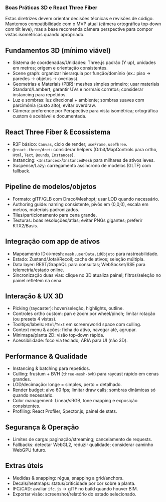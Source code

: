 ### Boas Práticas 3D e React Three Fiber

Estas diretrizes devem orientar decisões técnicas e revisões de código. Mantemos compatibilidade com o MVP atual (câmera ortográfica top‑down com tilt leve), mas a base recomenda câmera perspective para compor vistas isométricas quando apropriado.

## Fundamentos 3D (mínimo viável)
- Sistema de coordenadas/Unidades: Three.js padrão (Y up), unidades em metros; origem e orientação consistentes.
- Scene graph: organizar hierarquia por função/domínio (ex.: piso → paredes → objetos → overlays).
- Geometrias e Materiais (PBR): meshes simples primeiro; usar materiais Standard/Lambert; garantir UVs e normais corretos; considerar instancing para repetidos.
- Luz e sombras: luz direcional + ambiente; sombras suaves com parcimônia (custo alto); evitar overdraw.
- Câmera: preference por Perspective para vista isométrica; ortográfica custom é aceitável e documentada.

## React Three Fiber & Ecossistema
- R3F básico: `Canvas`, ciclo de render, `useFrame`, `useThree`.
- `@react-three/drei`: considerar helpers (Orbit/MapControls para ortho, `Html`, `Text`, `Bounds`, `Instances`).
- Instancing: `<Instances>`/`InstancedMesh` para milhares de ativos leves.
- Suspense/Lazy: carregamento assíncrono de modelos (GLTF) com fallback.

## Pipeline de modelos/objetos
- Formato: glTF/GLB com Draco/Meshopt; usar LOD quando necessário.
- Authoring guide: naming consistente, pivôs em (0,0,0), escala em metros, materiais padronizados.
- Tiles/particionamento para cena grande.
- Texturas: boas resoluções/atlas; evitar PNGs gigantes; preferir KTX2/Basis.

## Integração com app de ativos
- Mapeamento ID↔mesh: `mesh.userData.idObjeto` para rastreabilidade.
- Estado: Zustand/Jotai/Recoil; cache de ativos; seleção múltipla.
- Data layer: REST/GraphQL para consultas; WebSocket/SSE para telemetria/estado online.
- Sincronização duas vias: clique no 3D atualiza painel; filtros/seleção no painel refletem na cena.

## Interação & UX 3D
- Picking (raycaster): hover/seleção, highlights, outline.
- Controles ortho custom: pan e zoom por wheel/pinch; limitar rotação (ou presets 4 vistas).
- Tooltips/labels: `Html`/`Text` em screen/world space com culling.
- Context menu & ações: ficha do ativo, navegar até, agrupar.
- Minimapa/planta 2D: visão top‑down rápida.
- Acessibilidade: foco via teclado; ARIA para UI (não 3D).

## Performance & Qualidade
- Instancing & batching para repetidos.
- Culling: frustum + BVH (`three-mesh-bvh`) para raycast rápido em cenas grandes.
- LOD/decimação: longe = simples, perto = detalhado.
- Render budget: alvo 60 fps; limitar draw calls; sombras dinâmicas só quando necessário.
- Color management: Linear/sRGB, tone mapping e exposição consistentes.
- Profiling: React Profiler, Spector.js, painel de stats.

## Segurança & Operação
- Limites de carga: paginação/streaming; cancelamento de requests.
- Fallbacks: detectar WebGL2, reduzir qualidade; considerar caminho WebGPU futuro.

## Extras úteis
- Medidas & snapping: régua, snapping a grid/anchors.
- Decals/heatmaps: status/criticidade por cor sobre a planta.
- IFC/CAD: avaliar `ifc.js` → glTF no build quando houver BIM.
- Exportar visão: screenshot/relatório do estado selecionado.



